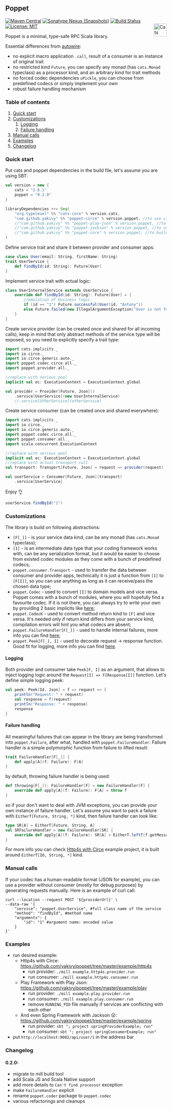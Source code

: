## Poppet
[![Maven Central](https://img.shields.io/maven-central/v/com.github.yakivy/poppet-core_2.13.svg)](https://mvnrepository.com/search?q=poppet)
[![Sonatype Nexus (Snapshots)](https://img.shields.io/nexus/s/https/oss.sonatype.org/com.github.yakivy/poppet-core_2.13.svg)](https://oss.sonatype.org/content/repositories/snapshots/com/github/yakivy/poppet-core_2.13/)
[![Build Status](https://app.travis-ci.com/yakivy/poppet.svg?branch=master)](https://app.travis-ci.com/github/yakivy/poppet)
[![License: MIT](https://img.shields.io/badge/License-MIT-yellow.svg)](https://opensource.org/licenses/MIT)
<a href="https://typelevel.org/cats/"><img src="https://typelevel.org/cats/img/cats-badge.svg" height="40px" align="right" alt="Cats friendly" /></a>

Poppet is a minimal, type-safe RPC Scala library.

Essential differences from [autowire](https://github.com/lihaoyi/autowire):
- no explicit macro application `.call`, result of a consumer is an instance of original trait
- no restricted kind `Future`, you can specify any monad (has `cats.Monad` typeclass) as a processor kind, and an arbitrary kind for trait methods
- no forced codec dependencies `uPickle`, you can choose from predefined codecs or simply implement your own
- robust failure handling mechanism

### Table of contents
1. [Quick start](#quick-start)
1. [Customizations](#customizations)
    1. [Logging](#logging)
    1. [Failure handling](#failure-handling)
1. [Manual calls](#manual-calls)
1. [Examples](#examples)
1. [Changelog](#changelog)

### Quick start
Put cats and poppet dependencies in the build file, let's assume you are using SBT:
```scala
val version = new {
    cats = "2.6.1"
    poppet = "0.2.0"
}

libraryDependencies ++= Seq(
    "org.typelevel" %% "cats-core" % version.cats,
    "com.github.yakivy" %% "poppet-circe" % version.poppet, //to use circe
    //"com.github.yakivy" %% "poppet-play-json" % version.poppet, //to use play json
    //"com.github.yakivy" %% "poppet-jackson" % version.poppet, //to use jackson
    //"com.github.yakivy" %% "poppet-core" % version.poppet, //to build custom codec
)
```
Define service trait and share it between provider and consumer apps:
```scala
case class User(email: String, firstName: String)
trait UserService {
    def findById(id: String): Future[User]
}
```
Implement service trait with actual logic:
```scala
class UserInternalService extends UserService {
    override def findById(id: String): Future[User] = {
        //emulation of business logic
        if (id == "1") Future.successful(User(id, "Antony"))
        else Future.failed(new IllegalArgumentException("User is not found"))
    }
}
```
Create service provider (can be created once and shared for all incoming calls), keep in mind that only abstract methods of the service type will be exposed, so you need to explicitly specify a trait type:
```scala
import cats.implicits._
import io.circe._
import io.circe.generic.auto._
import poppet.codec.circe.all._
import poppet.provider.all._

//replace with serious pool
implicit val ec: ExecutionContext = ExecutionContext.global

val provider = Provider[Future, Json]()
    .service[UserService](new UserInternalService)
    //.service[OtherService](otherService)
```
Create service consumer (can be created once and shared everywhere):
```scala
import cats.implicits._
import io.circe._
import io.circe.generic.auto._
import poppet.codec.circe.all._
import poppet.consumer.all._
import scala.concurrent.ExecutionContext

//replace with serious pool
implicit val ec: ExecutionContext = ExecutionContext.global
//replace with actual transport call
val transport: Transport[Future, Json] = request => provider(request)

val userService = Consumer[Future, Json](transport)
    .service[UserService]
```
Enjoy 👌
```scala
userService.findById("1")
```

### Customizations
The library is build on following abstractions:
- `[F[_]]` - is your service data kind, can be any monad (has `cats.Monad` typeclass);
- `[I]` - is an intermediate data type that your coding framework works with, can be any serialization format, but it would be easier to choose from existed codec modules as they come with a bunch of predefined codecs;
- `poppet.consumer.Transport` - used to transfer the data between consumer and provider apps, technically it is just a function from `[I]` to `[F[I]]`, so you can use anything as long as it can receive/pass the chosen data type;
- `poppet.Codec` - used to convert `[I]` to domain models and vice versa. Poppet comes with a bunch of modules, where you will hopefully find a favourite codec. If it is not there, you can always try to write your own by providing 2 basic implicits like [here](https://github.com/yakivy/poppet/blob/master/circe/src/poppet/codec/circe/instances/CirceCodecInstances.scala);
- `poppet.CodecK` - used to convert method return kind to `[F]` and vice versa. It's needed only if return kind differs from your service kind, compilation errors will hint you what codecs are absent;
- `poppet.FailureHandler[F[_]]` - used to handle internal failures, more info you can find [here](#failure-handling);
- `poppet.Peek[F[_], I]` - used to decorate request -> response function. Good fit for logging, more info you can find [here](#logging).

#### Logging
Both provider and consumer take `Peek[F, I]` as an argument, that allows to inject logging logic around the `Request[I] => F[Response[I]]` function. Let's define simple logging peek:
```scala
val peek: Peek[Id, Json] = f => request => {
    println("Request: " + request)
    val response = f(request)
    println("Response: " + response)
    response
}
``` 

#### Failure handling
All meaningful failures that can appear in the library are being transformed into `poppet.Failure`, after what, handled with `poppet.FailureHandler`. Failure handler is a simple polymorphic function from failure to lifted result:
```scala
trait FailureHandler[F[_]] {
    def apply[A](f: Failure): F[A]
}
```
by default, throwing failure handler is being used:
```scala
def throwing[F[_]]: FailureHandler[F] = new FailureHandler[F] {
    override def apply[A](f: Failure): F[A] = throw f
}
```
so if your don't want to deal with JVM exceptions, you can provide your own instance of failure handler. Let's assume you want to pack a failure with `EitherT[Future, String, *]` kind, then failure handler can look like:
```scala
type SR[A] = EitherT[Future, String, A]
val SRFailureHandler = new FailureHandler[SR] {
    override def apply[A](f: Failure): SR[A] = EitherT.leftT(f.getMessage)
}
```
For more info you can check [Http4s with Circe](#examples) example project, it is built around `EitherT[IO, String, *]` kind.

### Manual calls
If your codec has a human-readable format (JSON for example), you can use a provider without consumer (mostly for debug purposes) by generating requests manually. Here is an example of curl call:
```shell script
curl --location --request POST '${providerUrl}' \
--data-raw '{
    "service": "poppet.UserService", #full class name of the service
    "method": "findById", #method name
    "arguments": {
        "id": "1" #argument name: encoded value
    }
}'
```

### Examples
- run desired example:
    - Http4s with Circe: https://github.com/yakivy/poppet/tree/master/example/http4s
        - run provider: `./mill example.http4s.provider.run`
        - run consumer: `./mill example.http4s.consumer.run`
    - Play Framework with Play Json: https://github.com/yakivy/poppet/tree/master/example/play
        - run provider: `./mill example.play.provider.run`
        - run consumer: `./mill example.play.consumer.run`
        - remove `RUNNING_PID` file manually if services are conflicting with each other
    - And even Spring Framework with Jackson 😲: https://github.com/yakivy/poppet/tree/master/example/spring
        - run provider: `sbt "; project springProviderExample; run"`
        - run consumer: `sbt "; project springConsumerExample; run"`
- put `http://localhost:9002/api/user/1` in the address bar
### Changelog

#### 0.2.0:
- migrate to mill build tool
- add Scala JS and Scala Native support
- add more details to `Can't find processor` exception
- make `FailureHandler` explicit
- rename `poppet.coder` package to `poppet.codec`
- various refactorings and cleanups